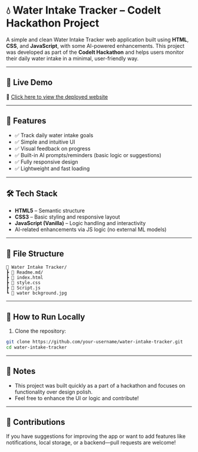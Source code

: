 # 💧 Water Intake Tracker – CodeIt Hackathon Project

A simple and clean Water Intake Tracker web application built using **HTML**, **CSS**, and **JavaScript**, with some AI-powered enhancements. This project was developed as part of the **CodeIt Hackathon** and helps users monitor their daily water intake in a minimal, user-friendly way.

---

## 🚀 Live Demo

🔗 [Click here to view the deployed website](https://rishikesh-001.github.io/Water-Intake-Tracker/)

---

## 🧠 Features

- ✅ Track daily water intake goals
- ✅ Simple and intuitive UI
- ✅ Visual feedback on progress
- ✅ Built-in AI prompts/reminders (basic logic or suggestions)
- ✅ Fully responsive design
- ✅ Lightweight and fast loading

---

## 🛠️ Tech Stack

- **HTML5** – Semantic structure
- **CSS3** – Basic styling and responsive layout
- **JavaScript (Vanilla)** – Logic handling and interactivity
- AI-related enhancements via JS logic (no external ML models)

---

## 📁 File Structure
 ```
📁 Water Intake Tracker/
 ┣ 📄 Readme.md/
 ┣ 📄 index.html         
 ┣ 📄 style.css 
 ┣ 📄 Script.js
 ┗ 📄 water bckground.jpg
```
---

## 🧪 How to Run Locally

1. Clone the repository:

```bash
git clone https://github.com/your-username/water-intake-tracker.git
cd water-intake-tracker
```
---

## 📌 Notes

- This project was built quickly as a part of a hackathon and focuses on functionality over design polish.
- Feel free to enhance the UI or logic and contribute!

---

## 🤝 Contributions

If you have suggestions for improving the app or want to add features like notifications, local storage, or a backend—pull requests are welcome!
